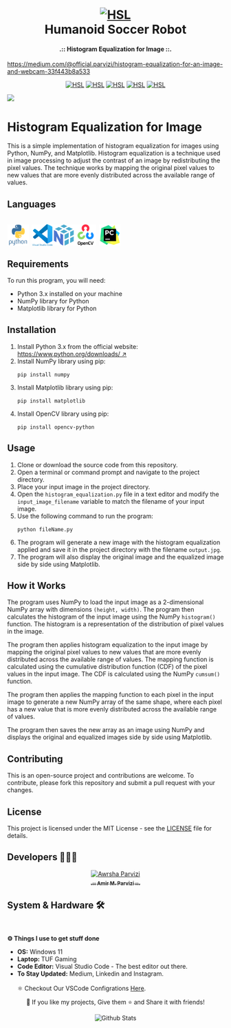 <h1 align="center">
  <br>
  <a href="https://github.com/mrl-hsl"><img src="https://s6.uupload.ir/files/hsl_0dhk.png" alt="HSL" width="200"></a>
  <br>
  Humanoid Soccer Robot
  <br>
</h1>

<b><h4 align="center">.:: Histogram Equalization for Image ::.</h4></b>

https://medium.com/@official.parvizi/histogram-equalization-for-an-image-and-webcam-33f443b8a533

<p align="center">
<a href="https://github.com/Awrsha/RoboticSoccerPlayGround"><img src="https://img.shields.io/badge/Version-1.2.1-brightgreen" alt="HSL" width="100"></a>
<a href="https://github.com/Awrsha/RoboticSoccerPlayGround"><img src="https://img.shields.io/badge/Platform-linux--64 -blue" alt="HSL" width="130"></a>
<a href="https://github.com/Awrsha/RoboticSoccerPlayGround"><img src="https://img.shields.io/badge/Platform-windows-cyan" alt="HSL" width="130"></a>
<a href="https://github.com/Awrsha/RoboticSoccerPlayGround/blob/main/LICENSE.md"><img src="https://img.shields.io/badge/LICENSE-GPL3-red" alt="HSL" width="110"></a>
<a href="https://github.com/Awrsha/RoboticSoccerPlayGround/network/members"><img src="https://img.shields.io/badge/Developers-1-lightgrey" alt="HSL" width="100"></a>
</p>
<a href="https://www.youtube.com/watch?v=dQw4w9WgXcQ"><img src="https://user-images.githubusercontent.com/73097560/115834477-dbab4500-a447-11eb-908a-139a6edaec5c.gif"></a>

# Histogram Equalization for Image

This is a simple implementation of histogram equalization for images using Python, NumPy, and Matplotlib. Histogram equalization is a technique used in image processing to adjust the contrast of an image by redistributing the pixel values. The technique works by mapping the original pixel values to new values that are more evenly distributed across the available range of values.

## Languages  
<code>
<img align="center" src="https://github.com/devicons/devicon/blob/v2.15.1/icons/python/python-original-wordmark.svg" width="50" height="50" /> <img align="center" src="https://github.com/devicons/devicon/blob/v2.15.1/icons/vscode/vscode-original-wordmark.svg" width="50" height="50"/><img align="center" src="https://github.com/devicons/devicon/blob/v2.15.1/icons/numpy/numpy-original.svg" width="50" height="50"/><img align="center" src="https://github.com/devicons/devicon/blob/v2.15.1/icons/opencv/opencv-original-wordmark.svg" width="50" height="50" /> <img align="center" src="https://github.com/devicons/devicon/blob/v2.15.1/icons/pycharm/pycharm-original.svg" width="50" height="50"/>
</code>

## Requirements

To run this program, you will need:
- Python 3.x installed on your machine
- NumPy library for Python
- Matplotlib library for Python

## Installation

1. Install Python 3.x from the official website: [https://www.python.org/downloads/ ↗](https://www.python.org/downloads/)
2. Install NumPy library using pip:
   ```
   pip install numpy
   ```
3. Install Matplotlib library using pip:
   ```
   pip install matplotlib
   ```
4. Install OpenCV library using pip:
   ```
   pip install opencv-python
   ```

## Usage

1. Clone or download the source code from this repository.
2. Open a terminal or command prompt and navigate to the project directory.
3. Place your input image in the project directory.
4. Open the `histogram_equalization.py` file in a text editor and modify the `input_image_filename` variable to match the filename of your input image.
5. Use the following command to run the program:
   `````
   python fileName.py
   ``````
6. The program will generate a new image with the histogram equalization applied and save it in the project directory with the filename `output.jpg`.
7. The program will also display the original image and the equalized image side by side using Matplotlib.

## How it Works

The program uses NumPy to load the input image as a 2-dimensional NumPy array with dimensions `(height, width)`. The program then calculates the histogram of the input image using the NumPy `histogram()` function. The histogram is a representation of the distribution of pixel values in the image.

The program then applies histogram equalization to the input image by mapping the original pixel values to new values that are more evenly distributed across the available range of values. The mapping function is calculated using the cumulative distribution function (CDF) of the pixel values in the input image. The CDF is calculated using the NumPy `cumsum()` function.

The program then applies the mapping function to each pixel in the input image to generate a new NumPy array of the same shape, where each pixel has a new value that is more evenly distributed across the available range of values.

The program then saves the new array as an image using NumPy and displays the original and equalized images side by side using Matplotlib.

## Contributing

This is an open-source project and contributions are welcome. To contribute, please fork this repository and submit a pull request with your changes.

## License

This project is licensed under the MIT License - see the [LICENSE](LICENSE) file for details.

## Developers 👨🏻‍💻
<p align="center">
<a href="https://github.com/Awrsha"><img src="https://avatars.githubusercontent.com/u/89135083?v=4" width="100;" alt="Awrsha Parvizi"/><br /><sub><b>.:: Amir M. Parvizi ::.</b></sub></a>
</p>

## System & Hardware 🛠  
<br> <summary><b>⚙️ Things I use to get stuff done</b></summary> <ul> <li><b>OS:</b> Windows 11</li> <li><b>Laptop: </b>TUF Gaming</li> <li><b>Code Editor:</b> Visual Studio Code - The best editor out there.</li> <li><b>To Stay Updated:</b> Medium, Linkedin and Instagram.</li> <br /> ⚛️ Checkout Our VSCode Configrations <a href="">Here</a>. </ul> <p align="center">💙 If you like my projects, Give them ⭐ and Share it with friends!</p></p><p align="center"><img height="27" src="https://raw.githubusercontent.com/mayhemantt/mayhemantt/Update/svg/Bottom.svg" alt="Github Stats" /></p>

